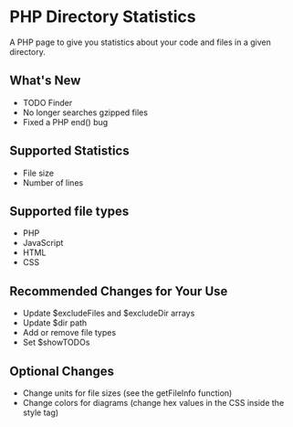 # PHP Directory Statistics
A PHP page to give you statistics about your code and files in a given directory.

## What's New
* TODO Finder
* No longer searches gzipped files
* Fixed a PHP end() bug

## Supported Statistics
* File size
* Number of lines

## Supported file types
* PHP
* JavaScript
* HTML
* CSS

## Recommended Changes for Your Use
* Update $excludeFiles and $excludeDir arrays
* Update $dir path
* Add or remove file types
* Set $showTODOs

## Optional Changes
* Change units for file sizes (see the getFileInfo function)
* Change colors for diagrams (change hex values in the CSS inside the style tag)
